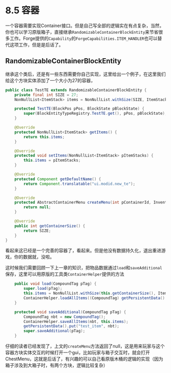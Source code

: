 # 8.5 容器

一个容器需要实现Container接口。但是自己写全部的逻辑实在有点复杂，当然，你也可以学习原版箱子，直接继承`RandomizableContainerBlockEntity`来节省很多工作。Forge提供的`Capability`的`ForgeCapabilities.ITEM_HANDLER`也可以替代这项工作，但是是后话了。

## RandomizableContainerBlockEntity

继承这个类后，还是有一些东西需要你自己实现，这里给出一个例子，在这里我们给这个方块实体添加了一个大小为27的容器，

``` java
public class TestTE extends RandomizableContainerBlockEntity {
    private final int SIZE = 27;
    NonNullList<ItemStack> items = NonNullList.withSize(SIZE, ItemStack.EMPTY);

    protected TestTE(BlockPos pPos, BlockState pBlockState) {
        super(BlockEntityTypeRegistry.TestTE.get(), pPos, pBlockState);
    }

    @Override
    protected NonNullList<ItemStack> getItems() {
        return this.items;
    }

    @Override
    protected void setItems(NonNullList<ItemStack> pItemStacks) {
        this.items = pItemStacks;
    }

    @Override
    protected Component getDefaultName() {
        return Component.translatable("ui.modid.new_te");
    }

    @Override
    protected AbstractContainerMenu createMenu(int pContainerId, Inventory pInventory) {
        return null;
    }

    @Override
    public int getContainerSize() {
        return SIZE;
    }
}
```

看起来这已经是一个完善的容器了，看起来。但是他没有数据持久化，退出重进游戏，你的数据就，没啦。

这时候我们需要回顾一下上一章的知识，把物品数据通过`load`和`saveAdditional`保存，这里可以用原版的工具类`ContainerHelper`提供的方法

``` java
    public void load(CompoundTag pTag) {
        super.load(pTag);
        this.items = NonNullList.withSize(this.getContainerSize(), ItemStack.EMPTY);
        ContainerHelper.loadAllItems((CompoundTag) getPersistentData().get("test_item"), this.items);
    }

    protected void saveAdditional(CompoundTag pTag) {
        CompoundTag nbt = new CompoundTag();
        ContainerHelper.saveAllItems(nbt, this.items);
        getPersistentData().put("test_item", nbt);
        super.saveAdditional(pTag);
    }
```

仔细的读者已经发现了，上文的`createMenu`方法返回了null，这是用来玩家与这个容器方块实体交互的时候打开一个gui，比如玩家与箱子交互时，就会打开ChestMenu，这就是后话了，有兴趣的可以自己看原版木桶的逻辑的实现（因为箱子涉及到大箱子时，有两个方块，逻辑比较复杂）